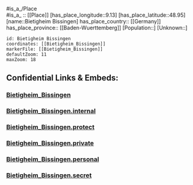 ﻿---
location: [48.95,9.13] 
mapzoom: [7,12] 
mapmarker: city 
type: City
tags:
- geo/City


SpocWebEntityId: 29184
isDeleted: false
confidential: public

---
#is_a_/Place  
#is_a_ :: [[Place]] 
[has_place_longitude::9.13] 
[has_place_latitude::48.95] 
[name::Bietigheim Bissingen] 
has_place_country:: [[Germany]]  
has_place_province:: [[Baden-Wuerttemberg]] 
[Population::] 
[Unknown::] 


```leaflet
id: Bietigheim Bissingen
coordinates: [[Bietigheim_Bissingen]] 
markerFile: [[Bietigheim_Bissingen]] 
defaultZoom: 11 
maxZoom: 18
```


## Confidential Links & Embeds: 

### [Bietigheim_Bissingen](/_public/Earth/Continent/Europe/Europe~Central/Germany/Germany~West/Baden-Wuerttemberg/counties~BW/Ludwigsburg/cities~Ludwigsburg/Bietigheim-Bissingen/City/Bietigheim_Bissingen.md) 

### [Bietigheim_Bissingen.internal](/_internal/Earth/Continent/Europe/Europe~Central/Germany/Germany~West/Baden-Wuerttemberg/counties~BW/Ludwigsburg/cities~Ludwigsburg/Bietigheim-Bissingen/City/Bietigheim_Bissingen.internal.md) 

### [Bietigheim_Bissingen.protect](/_protect/Earth/Continent/Europe/Europe~Central/Germany/Germany~West/Baden-Wuerttemberg/counties~BW/Ludwigsburg/cities~Ludwigsburg/Bietigheim-Bissingen/City/Bietigheim_Bissingen.protect.md) 

### [Bietigheim_Bissingen.private](/_private/Earth/Continent/Europe/Europe~Central/Germany/Germany~West/Baden-Wuerttemberg/counties~BW/Ludwigsburg/cities~Ludwigsburg/Bietigheim-Bissingen/City/Bietigheim_Bissingen.private.md) 

### [Bietigheim_Bissingen.personal](/_personal/Earth/Continent/Europe/Europe~Central/Germany/Germany~West/Baden-Wuerttemberg/counties~BW/Ludwigsburg/cities~Ludwigsburg/Bietigheim-Bissingen/City/Bietigheim_Bissingen.personal.md) 

### [Bietigheim_Bissingen.secret](/_secret/Earth/Continent/Europe/Europe~Central/Germany/Germany~West/Baden-Wuerttemberg/counties~BW/Ludwigsburg/cities~Ludwigsburg/Bietigheim-Bissingen/City/Bietigheim_Bissingen.secret.md) 

